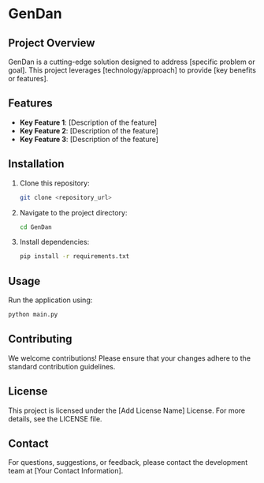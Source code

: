 # GenDan

## Project Overview
GenDan is a cutting-edge solution designed to address [specific problem or goal]. This project leverages [technology/approach] to provide [key benefits or features].

## Features
- **Key Feature 1**: [Description of the feature]
- **Key Feature 2**: [Description of the feature]
- **Key Feature 3**: [Description of the feature]

## Installation
1. Clone this repository:
   ```bash
   git clone <repository_url>
   ```
2. Navigate to the project directory:
   ```bash
   cd GenDan
   ```
3. Install dependencies:
   ```bash
   pip install -r requirements.txt
   ```

## Usage
Run the application using:
```bash
python main.py
```

## Contributing
We welcome contributions! Please ensure that your changes adhere to the standard contribution guidelines.

## License
This project is licensed under the [Add License Name] License. For more details, see the LICENSE file.

## Contact
For questions, suggestions, or feedback, please contact the development team at [Your Contact Information].
